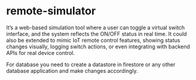 # remote-simulator

It’s a web-based simulation tool where a user can toggle a virtual switch interface, and the system reflects the ON/OFF status in real time. It could also be extended to mimic IoT remote control features, showing status changes visually, logging switch actions, or even integrating with backend APIs for real device control.

For database you need to create a datastore in firestore or any other database application and make changes accordingly.
